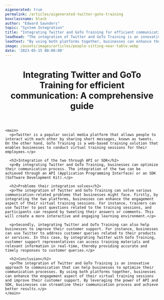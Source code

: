 ```yaml
---
aigenerated: true
permalink: /articles/aigenerated-twitter-goto-training
boxclassname: black
author: "Edward Saunders"
topic: "System Integration"
title: "Integrating Twitter and GoTo Training for efficient communication: A comprehensive guide"
leadhead: "The integration of Twitter and GoTo Training is an innovative approach to communication that can help businesses to optimize their communication processes"
leadtext: "By using both platforms together, businesses can enhance the engagement aspect of their virtual training sessions and improve their customer support. By leveraging the power of API and SDK, businesses can streamline their communication process and achieve better results."
image: /assets/images/articles/people-sitting-near-table.webp
date: '2023-05-15 00:00:00'
---
```

<div class="arttext">    <header>
      <h1>Integrating Twitter and GoTo Training for efficient communication: A comprehensive guide</h1>
    </header>

    <main>
      <p>Twitter is a popular social media platform that allows people to interact with each other by sharing short messages, known as tweets. On the other hand, GoTo Training is a web-based training solution that enables businesses to conduct virtual training sessions for their employees.</p>

      <h2>Integration of the two through API or SDK</h2>
      <p>By integrating Twitter and GoTo Training, businesses can optimize their communication process. The integration of the two can be achieved through an API (Application Programming Interface) or an SDK (Software Development Kit).</p>

      <h2>Problems their integration solves</h2>
      <p>The integration of Twitter and GoTo Training can solve various communication-related problems that businesses might face. Firstly, by integrating the two platforms, businesses can enhance the engagement aspect of their virtual training sessions. For instance, trainers can use Twitter to post questions related to the training sessions, and participants can respond by tweeting their answers or comments. This will create a more interactive and engaging learning environment.</p>

      <p>Secondly, integrating Twitter and GoTo Training can also help businesses to improve their customer support. For instance, businesses can use Twitter to address customer queries related to their products or services. In this case, by integrating Twitter with GoTo Training, customer support representatives can access training materials and relevant information in real-time, thereby providing accurate and timely responses to customer queries.</p>

      <h2>Conclusion</h2>
      <p>The integration of Twitter and GoTo Training is an innovative approach to communication that can help businesses to optimize their communication processes. By using both platforms together, businesses can enhance the engagement aspect of their virtual training sessions and improve their customer support. By leveraging the power of API and SDK, businesses can streamline their communication process and achieve better results.</p>
    </main>
</div>